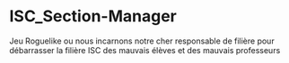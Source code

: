 # ISC_Section-Manager
Jeu Roguelike ou nous incarnons notre cher responsable de filière pour débarrasser la filière ISC des mauvais élèves et des mauvais professeurs
